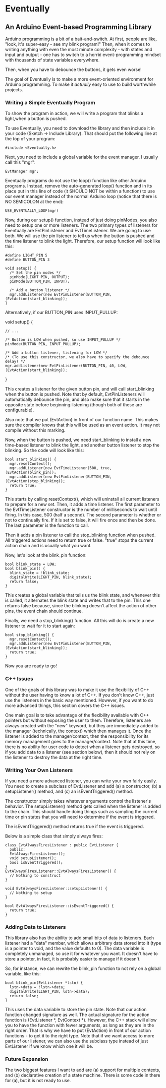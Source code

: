 Eventually
==========
An Arduino Event-based Programming Library
------------------------------------------

Arduino programming is a bit of a bait-and-switch.  At first, people are like, "look, it's super-easy - see my blink program!"  Then, when it comes to writing anything with even the most minute complexity - with states and input and output - one has to switch to a horrid event-programming mindset with thousands of state variables everywhere.

Then, when you have to debounce the buttons, it gets even worse!

The goal of Eventually is to make a more event-oriented environment for Arduino programming.  To make it *actually* easy to use to build worthwhile projects.

### Writing a Simple Eventually Program

To show the program in action, we will write a program that blinks a light,when a button is pushed.

To use Eventually, you need to download the library and then include it in your code (Sketch -> Include Library).  That should put the following line at the top of your program:

    #include <Eventually.h>

Next, you need to include a global variable for the event manager.  I usually call this "mgr":

    EvtManager mgr;

Eventually programs do not use the loop() function like other Arduino programs.  Instead, remove the auto-generated loop() function and in its place put in this line of code (it SHOULD NOT be within a function) to use our event manager instead of the normal Arduino loop (notice that there is NO SEMICOLON at the end):

    USE_EVENTUALLY_LOOP(mgr)

Now, during our setup() function, instead of just doing pinModes, you also need to setup one or more listeners.  The two primary types of listeners for Eventually are EvtPinListener and EvtTimeListener.  We are going to use both.  We will use the pin listener to tell us when the button is pushed and the time listener to blink the light.  Therefore, our setup function will look like this:

    #define LIGHT_PIN 5
    #define BUTTON_PIN 3

    void setup() {
      /* Set the pin modes */
      pinMode(LIGHT_PIN, OUTPUT);
      pinMode(BUTTON_PIN, INPUT);

      /* Add a button listener */
      mgr.addListener(new EvtPinListener(BUTTON_PIN, (EvtAction)start_blinking));
    }

Alternatively, if our BUTTON_PIN uses INPUT_PULLUP:

  void setup() {

    // ...

    /* Button is LOW when pushed, so use INPUT_PULLUP */
    pinMode(BUTTON_PIN, INPUT_PULLUP);

    /* Add a button listener, listening for LOW */
    /* (To use this constructor, we also have to specify the debounce delay) */
    mgr.addListener(new EvtPinListener(BUTTON_PIN, 40, LOW, (EvtAction)start_blinking));

  }

This creates a listener for the given button pin, and will call start_blinking when the button is pushed.  Note that by default, EvtPinListeners will automatically debounce the pin, and also make sure that it starts in the opposite state before beginning listening (though both of these are configurable).

Also note that we put (EvtAction) in front of our function name.  This makes sure the compiler knows that this will be used as an event action.  It may not compile without this marking.

Now, when the button is pushed, we need start_blinking to install a new time-based listener to blink the light, and another button listener to stop the blinking.  So the code will look like this:

    bool start_blinking() {
      mgr.resetContext(); 
      mgr.addListener(new EvtTimeListener(500, true, (EvtAction)blink_pin));
      mgr.addListener(new EvtPinListener(BUTTON_PIN, (EvtAction)stop_blinking));
      return true;
    }

This starts by calling resetContext(), which will uninstall all current listeners to prepare for a new set.  Then, it adds a time listener.  The first parameter to the EvtTimeListener constructor is the number of milliseconds to wait until firing.  In this case, 500 (half a second).  The second parameter is whether or not to continually fire.  If it is set to false, it will fire once and then be done.  The last parameter is the function to call.

Then it adds a pin listener to call the stop_blinking function when pushed.  All triggered actions need to return true or false.  "true" stops the current action chain and is usually what you want.

Now, let's look at the blink_pin function:

    bool blink_state = LOW;
    bool blink_pin() {
      blink_state = !blink_state;
      digitalWrite(LIGHT_PIN, blink_state);
      return false;
    }

This creates a global variable that tells us the blink state, and whenever this is called, it alternates the blink state and writes that to the pin.  This one returns false because, since the blinking doesn't affect the action of other pins, the event chain should continue.

Finally, we need a stop_blinking() function.  All this will do is create a new listener to wait for it to start again:

    bool stop_blinking() {
      mgr.resetContext();
      mgr.addListener(new EvtPinListener(BUTTON_PIN, (EvtAction)start_blinking));
      return true;
    }

Now you are ready to go!

### C++ Issues

One of the goals of this library was to make it use the flexibility of C++ without the user having to know a lot of C++.  If you don't know C++, just use the listeners in the basic way mentioned.  However, if you want to do more advanced things, this section covers the C++ issues.  

One main goal is to take advantage of the flexibility available with C++ pointers but without exposing the user to them.  Therefore, listeners are always created with the "new" keyword, but they are immediately added to the manager (technically, the context) which then manages it.  Once the listener is added to the manager/context, then the responsibility for its memory management goes to the manager/context.  Note that at this time, there is no ability for user code to detect when a listener gets destroyed, so if you add data to a listener (see section below), then it should not rely on the listener to destroy the data at the right time.

### Writing Your Own Listeners

If you need a more advanced listener, you can write your own fairly easily.
You need to create a subclass of EvtListener and add (a) a constructor, (b) a setupListener() method, and (c) an isEventTriggered() method.

The constructor simply takes whatever arguments control the listener's behavior.  The setupListener() method gets called when the listener is added to the chain.  This should handle doing things such as sampling the current time or pin states that you will need to determine if the event is triggered.

The isEventTriggered() method returns true if the event is triggered.

Below is a simple class that simply always fires:

    class EvtAlwaysFiresListener : public EvtListener {
      public:
      EvtAlwaysFiresListener();
      void setupListener();
      bool isEventTriggered();
    }
    EvtAlwaysFiresListener::EvtAlwaysFiresListener() {
      // Nothing to construct
    }

    void EvtAlwaysFiresListener::setupListener() {
      // Nothing to setup
    }

    bool EvtAlwaysFiresListener::isEventTriggered() {
      return true;
    }

### Adding Data to Listeners

This library also has the ability to add small bits of data to listeners.  Each listener had a "data" member, which allows arbitrary data stored into it (type is a pointer to void, and the value defaults to 0).  The data variable is completely unmanaged, so use it for whatever you want.  It doesn't have to store a pointer, in fact, it is probably easier to manage if it doesn't.

So, for instance, we can rewrite the blink_pin function to not rely on a global variable, like this:

    bool blink_pin(EvtListener *lstn) {
      lstn->data = !lstn->data;
      digitalWrite(LIGHT_PIN, lstn->data);
      return false;
    }

This uses the data variable to store the pin state.  Note that our action function changed signature as well.  The actual signature for the action function is (EvtListener *, EvtContext *).  However, the C++ stack will allow you to have the function with fewer arguments, as long as they are in the right order.  That is why we have to put (EvtAction) in front of our action functions - to get it to the right type.  Note that if we want access to more parts of our listener, we can also use the subclass type instead of just EvtListener if we know which one it will be.

### Future Expansion

The two biggest features I want to add are (a) support for multiple contexts, and (b) declarative creation of a state machine.  There is some code in there for (a), but it is not ready to use.
